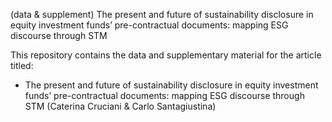 (data & supplement) The present and future of sustainability disclosure in equity investment funds’ pre-contractual documents: mapping ESG discourse through STM

This repository contains the data and supplementary material for the article titled: 
 - The present and future of sustainability disclosure in equity investment funds’ pre-contractual documents: mapping ESG discourse through STM (Caterina Cruciani & Carlo Santagiustina)
